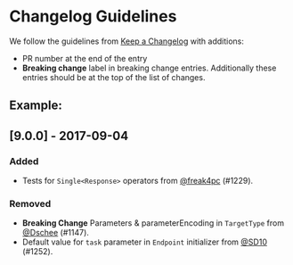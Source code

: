 # Changelog Guidelines

We follow the guidelines from [Keep a Changelog](http://keepachangelog.com/en/1.0.0/) with additions: 

- PR number at the end of the entry
- **Breaking change** label in breaking change entries. Additionally these entries should be at the top of the list of changes.

## Example:

## [9.0.0] - 2017-09-04
### Added
- Tests for `Single<Response>` operators from [@freak4pc](http://github.com/freak4pc) (#1229).

### Removed
- **Breaking Change** Parameters & parameterEncoding in `TargetType` from [@Dschee](http://github.com/Dschee) (#1147).
- Default value for `task` parameter in `Endpoint` initializer from [@SD10](http://github.com/SD10) (#1252).

